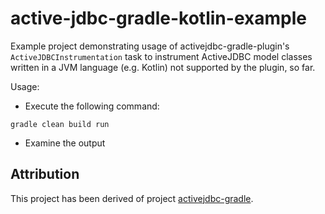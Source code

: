 # active-jdbc-gradle-kotlin-example
Example project demonstrating usage of activejdbc-gradle-plugin's `ActiveJDBCInstrumentation` task to instrument ActiveJDBC model classes written in a JVM language (e.g. Kotlin) not supported by the plugin, so far.

Usage:

*  Execute the following command: 

```
gradle clean build run
```
* Examine the output

## Attribution
This project has been derived of project [activejdbc-gradle](https://github.com/javalite/activejdbc-gradle).

